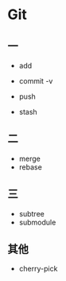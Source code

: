 # Git

## 一

- add
- commit -v
- push

- stash

## 二

- merge
- rebase

## 三

- subtree
- submodule

## 其他

- cherry-pick
